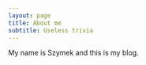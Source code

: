 ```yaml
---
layout: page
title: About me
subtitle: Useless trivia
---
```


My name is Szymek and this is my blog.
